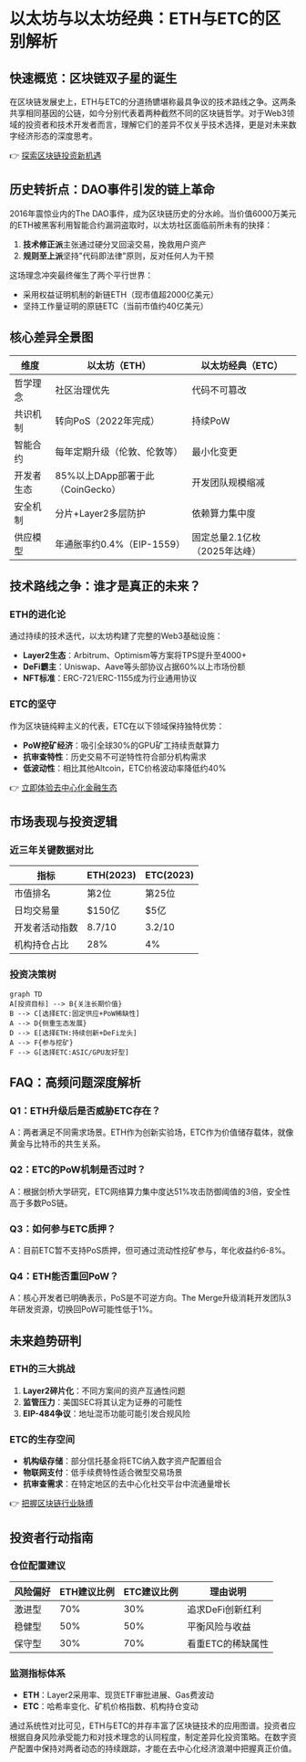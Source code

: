 # 以太坊与以太坊经典：ETH与ETC的区别解析

## 快速概览：区块链双子星的诞生

在区块链发展史上，ETH与ETC的分道扬镳堪称最具争议的技术路线之争。这两条共享相同基因的公链，如今分别代表着两种截然不同的区块链哲学。对于Web3领域的投资者和技术开发者而言，理解它们的差异不仅关乎技术选择，更是对未来数字经济形态的深度思考。

👉 [探索区块链投资新机遇](https://bit.ly/okx_welcome)

## 历史转折点：DAO事件引发的链上革命

2016年震惊业内的The DAO事件，成为区块链历史的分水岭。当价值6000万美元的ETH被黑客利用智能合约漏洞盗取时，以太坊社区面临前所未有的抉择：

1. **技术修正派**主张通过硬分叉回滚交易，挽救用户资产
2. **规则至上派**坚持"代码即法律"原则，反对任何人为干预

这场理念冲突最终催生了两个平行世界：
- 采用权益证明机制的新链ETH（现市值超2000亿美元）
- 坚持工作量证明的原链ETC（当前市值约40亿美元）

## 核心差异全景图

| 维度            | 以太坊（ETH）                     | 以太坊经典（ETC）               |
|-----------------|----------------------------------|--------------------------------|
| 哲学理念        | 社区治理优先                     | 代码不可篡改                   |
| 共识机制        | 转向PoS（2022年完成）           | 持续PoW                        |
| 智能合约        | 每年定期升级（伦敦、伦敦等）     | 最小化变更                     |
| 开发者生态      | 85%以上DApp部署于此（CoinGecko）| 开发团队规模缩减               |
| 安全机制        | 分片+Layer2多层防护              | 依赖算力集中度                 |
| 供应模型        | 年通胀率约0.4%（EIP-1559）       | 固定总量2.1亿枚（2025年达峰）  |

## 技术路线之争：谁才是真正的未来？

### ETH的进化论
通过持续的技术迭代，以太坊构建了完整的Web3基础设施：
- **Layer2生态**：Arbitrum、Optimism等方案将TPS提升至4000+
- **DeFi霸主**：Uniswap、Aave等头部协议占据60%以上市场份额
- **NFT标准**：ERC-721/ERC-1155成为行业通用协议

### ETC的坚守
作为区块链纯粹主义的代表，ETC在以下领域保持独特优势：
- **PoW挖矿经济**：吸引全球30%的GPU矿工持续贡献算力
- **抗审查特性**：历史交易不可逆特性符合部分机构需求
- **低波动性**：相比其他Altcoin，ETC价格波动率降低约40%

👉 [立即体验去中心化金融生态](https://bit.ly/okx_welcome)

## 市场表现与投资逻辑

### 近三年关键数据对比
| 指标           | ETH(2023)     | ETC(2023)     |
|----------------|--------------|--------------|
| 市值排名       | 第2位        | 第25位       |
| 日均交易量     | $150亿       | $5亿         |
| 开发者活动指数 | 8.7/10       | 3.2/10       |
| 机构持仓占比   | 28%          | 4%           |

### 投资决策树
```mermaid
graph TD
A[投资目标] --> B{关注长期价值}
B --> C[选择ETC:固定供应+PoW稀缺性]
A --> D{侧重生态发展}
D --> E[选择ETH:持续创新+DeFi龙头]
A --> F{参与挖矿}
F --> G[选择ETC:ASIC/GPU友好型]
```

## FAQ：高频问题深度解析

### Q1：ETH升级后是否威胁ETC存在？
A：两者满足不同需求场景。ETH作为创新实验场，ETC作为价值储存载体，就像黄金与比特币的共生关系。

### Q2：ETC的PoW机制是否过时？
A：根据剑桥大学研究，ETC网络算力集中度达51%攻击防御阈值的3倍，安全性高于多数PoS链。

### Q3：如何参与ETC质押？
A：目前ETC暂不支持PoS质押，但可通过流动性挖矿参与，年化收益约6-8%。

### Q4：ETH能否重回PoW？
A：核心开发者已明确表示，PoS是不可逆方向。The Merge升级消耗开发团队3年研发资源，切换回PoW可能性低于1%。

## 未来趋势研判

### ETH的三大挑战
1. **Layer2碎片化**：不同方案间的资产互通性问题
2. **监管压力**：美国SEC将其认定为证券的可能性
3. **EIP-484争议**：地址混币功能可能引发合规风险

### ETC的生存空间
- **机构级存储**：部分信托基金将ETC纳入数字资产配置组合
- **物联网支付**：低手续费特性适合微型交易场景
- **抗审查需求**：在特定地区的去中心化社交平台中流通量增长

👉 [把握区块链行业脉搏](https://bit.ly/okx_welcome)

## 投资者行动指南

### 仓位配置建议
| 风险偏好 | ETH建议比例 | ETC建议比例 | 理由说明 |
|----------|-------------|-------------|----------|
| 激进型   | 70%         | 30%         | 追求DeFi创新红利 |
| 稳健型   | 50%         | 50%         | 平衡风险与收益 |
| 保守型   | 30%         | 70%         | 看重ETC的稀缺属性 |

### 监测指标体系
- **ETH**：Layer2采用率、现货ETF审批进展、Gas费波动
- **ETC**：哈希率变化、矿机价格指数、机构持仓变动

通过系统性对比可见，ETH与ETC的并存丰富了区块链技术的应用图谱。投资者应根据自身风险承受能力和对技术理念的认同程度，制定差异化投资策略。在数字资产配置中保持对两者动态的持续跟踪，才能在去中心化经济浪潮中把握真正价值。
